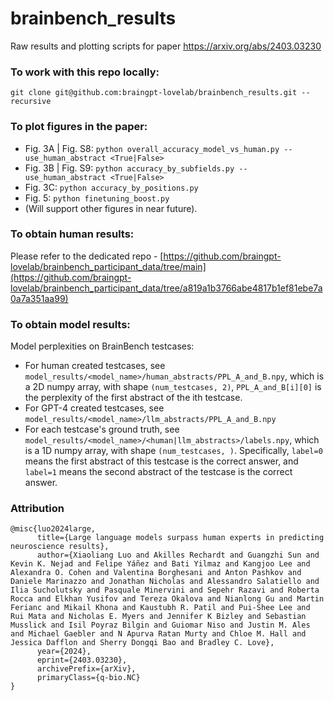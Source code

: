 # brainbench_results
Raw results and plotting scripts for paper https://arxiv.org/abs/2403.03230

### To work with this repo locally:
```
git clone git@github.com:braingpt-lovelab/brainbench_results.git --recursive
```

### To plot figures in the paper:
* Fig. 3A | Fig. S8: `python overall_accuracy_model_vs_human.py --use_human_abstract <True|False>`
* Fig. 3B | Fig. S9: `python accuracy_by_subfields.py --use_human_abstract <True|False>`
* Fig. 3C: `python accuracy_by_positions.py`
* Fig. 5: `python finetuning_boost.py`
* (Will support other figures in near future).

### To obtain human results:
Please refer to the dedicated repo - [https://github.com/braingpt-lovelab/brainbench_participant_data/tree/main](https://github.com/braingpt-lovelab/brainbench_participant_data/tree/a819a1b3766abe4817b1ef81ebe7a0a7a351aa99)

### To obtain model results:
Model perplexities on BrainBench testcases:
* For human created testcases, see `model_results/<model_name>/human_abstracts/PPL_A_and_B.npy`, which is a 2D numpy array, with shape `(num_testcases, 2)`, `PPL_A_and_B[i][0]` is the perplexity of the first abstract of the ith testcase.
* For GPT-4 created testcases, see `model_results/<model_name>/llm_abstracts/PPL_A_and_B.npy`
* For each testcase's ground truth, see `model_results/<model_name>/<human|llm_abstracts>/labels.npy`, which is a 1D numpy array, with shape `(num_testcases, )`. Specifically, `label=0` means the first abstract of this testcase is the correct answer, and `label=1` means the second abstract of the testcase is the correct answer.

### Attribution
```
@misc{luo2024large,
      title={Large language models surpass human experts in predicting neuroscience results}, 
      author={Xiaoliang Luo and Akilles Rechardt and Guangzhi Sun and Kevin K. Nejad and Felipe Yáñez and Bati Yilmaz and Kangjoo Lee and Alexandra O. Cohen and Valentina Borghesani and Anton Pashkov and Daniele Marinazzo and Jonathan Nicholas and Alessandro Salatiello and Ilia Sucholutsky and Pasquale Minervini and Sepehr Razavi and Roberta Rocca and Elkhan Yusifov and Tereza Okalova and Nianlong Gu and Martin Ferianc and Mikail Khona and Kaustubh R. Patil and Pui-Shee Lee and Rui Mata and Nicholas E. Myers and Jennifer K Bizley and Sebastian Musslick and Isil Poyraz Bilgin and Guiomar Niso and Justin M. Ales and Michael Gaebler and N Apurva Ratan Murty and Chloe M. Hall and Jessica Dafflon and Sherry Dongqi Bao and Bradley C. Love},
      year={2024},
      eprint={2403.03230},
      archivePrefix={arXiv},
      primaryClass={q-bio.NC}
}
```
